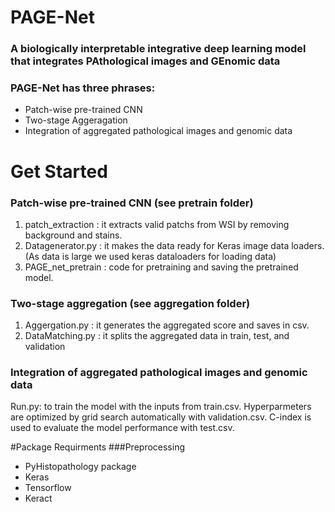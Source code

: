 # PAGE-Net
### A biologically interpretable integrative deep learning model that integrates PAthological images and GEnomic data
### PAGE-Net has three phrases:
* Patch-wise pre-trained CNN
* Two-stage Aggeragation
* Integration of aggregated pathological images and genomic data

# Get Started
### Patch-wise pre-trained CNN (see pretrain folder)
1. patch_extraction : it extracts valid patchs from WSI by removing background and stains.
2. Datagenerator.py : it makes the data ready for Keras image data loaders. (As data is large we used keras dataloaders for loading data)
3. PAGE_net_pretrain : code for pretraining and saving the pretrained model.

### Two-stage aggregation (see aggregation folder)
1. Aggergation.py : it generates the aggregated score and saves in csv.
2. DataMatching.py : it splits the aggregated data in train, test, and validation

### Integration of aggregated pathological images and genomic data
Run.py: to train the model with the inputs from train.csv. Hyperparmeters are optimized by grid search automatically with validation.csv. C-index is used to evaluate the model performance with test.csv.

#Package Requirments
###Preprocessing
* PyHistopathology package
* Keras
* Tensorflow
* Keract
